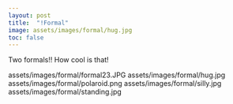 ```yaml
---
layout: post
title:  "!Formal"
image: assets/images/formal/hug.jpg
toc: false
---
```

Two formals!! How cool is that!

assets/images/formal/formal23.JPG
assets/images/formal/hug.jpg
assets/images/formal/polaroid.png
assets/images/formal/silly.jpg
assets/images/formal/standing.jpg


